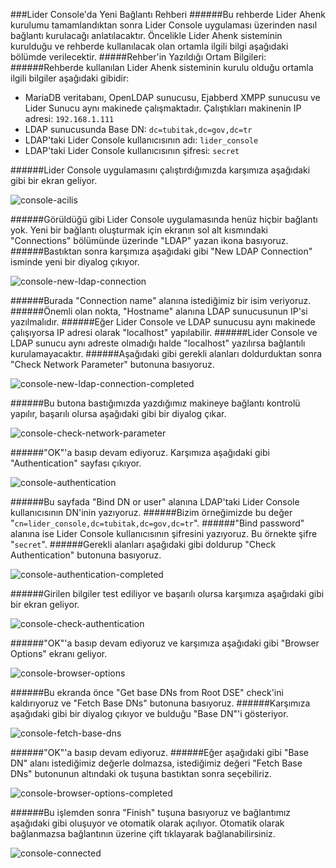 ###Lider Console'da Yeni Bağlantı Rehberi
######Bu rehberde Lider Ahenk kurulumu tamamlandıktan sonra Lider Console uygulaması üzerinden nasıl bağlantı kurulacağı anlatılacaktır. Öncelikle Lider Ahenk sisteminin kurulduğu ve rehberde kullanılacak olan ortamla ilgili bilgi aşağıdaki bölümde verilecektir.
#####Rehber'in Yazıldığı Ortam Bilgileri:
######Rehberde kullanılan Lider Ahenk sisteminin kurulu olduğu ortamla ilgili bilgiler aşağıdaki gibidir:
- MariaDB veritabanı, OpenLDAP sunucusu, Ejabberd XMPP sunucusu ve Lider Sunucu aynı makinede çalışmaktadır. Çalıştıkları makinenin IP adresi: `192.168.1.111`
- LDAP sunucusunda Base DN: `dc=tubitak,dc=gov,dc=tr`
- LDAP'taki Lider Console kullanıcısının adı: `lider_console`
- LDAP'taki Lider Console kullanıcısının şifresi: `secret`

######Lider Console uygulamasını çalıştırdığımızda karşımıza aşağıdaki gibi bir ekran geliyor.

![console-acilis](http://www.agem.com.tr/console-screenshots/console-acilis.png)

######Görüldüğü gibi Lider Console uygulamasında henüz hiçbir bağlantı yok. Yeni bir bağlantı oluşturmak için ekranın sol alt kısmındaki "Connections" bölümünde üzerinde "LDAP" yazan ikona basıyoruz.
######Bastıktan sonra karşımıza aşağıdaki gibi "New LDAP Connection" isminde yeni bir diyalog çıkıyor.

![console-new-ldap-connection](http://www.agem.com.tr/console-screenshots/console-new-ldap-connection.png)

######Burada "Connection name" alanına istediğimiz bir isim veriyoruz. 
######Önemli olan nokta, "Hostname" alanına LDAP sunucusunun IP'si yazılmalıdır.
######Eğer Lider Console ve LDAP sunucusu aynı makinede çalışıyorsa IP adresi olarak "localhost" yapılabilir.
######Lider Console ve LDAP sunucu aynı adreste olmadığı halde "localhost" yazılırsa bağlantılı kurulamayacaktır.
######Aşağıdaki gibi gerekli alanları doldurduktan sonra "Check Network Parameter" butonuna basıyoruz.

![console-new-ldap-connection-completed](http://www.agem.com.tr/console-screenshots/console-new-ldap-connection-completed.png)

######Bu butona bastığımızda yazdığımız makineye bağlantı kontrolü yapılır, başarılı olursa aşağıdaki gibi bir diyalog çıkar.

![console-check-network-parameter](http://www.agem.com.tr/console-screenshots/console-check-network-parameter.png)

######"OK"'a basıp devam ediyoruz. Karşımıza aşağıdaki gibi "Authentication" sayfası çıkıyor.

![console-authentication](http://www.agem.com.tr/console-screenshots/console-authentication.png)

######Bu sayfada "Bind DN or user" alanına LDAP'taki Lider Console kullanıcısının DN'inin yazıyoruz.
######Bizim örneğimizde bu değer "`cn=lider_console,dc=tubitak,dc=gov,dc=tr`". 
######"Bind password" alanına ise Lider Console kullanıcısının şifresini yazıyoruz. Bu örnekte şifre "`secret`".
######Gerekli alanları aşağıdaki gibi doldurup "Check Authentication" butonuna basıyoruz.

![console-authentication-completed](http://www.agem.com.tr/console-screenshots/console-authentication-completed.png)

######Girilen bilgiler test ediliyor ve başarılı olursa karşımıza aşağıdaki gibi bir ekran geliyor.

![console-check-authentication](http://www.agem.com.tr/console-screenshots/console-check-authentication.png)

######"OK"'a basıp devam ediyoruz ve karşımıza aşağıdaki gibi "Browser Options" ekranı geliyor.

![console-browser-options](http://www.agem.com.tr/console-screenshots/console-browser-options.png)

######Bu ekranda önce "Get base DNs from Root DSE" check'ini kaldırıyoruz ve "Fetch Base DNs" butonuna basıyoruz.
######Karşımıza aşağıdaki gibi bir diyalog çıkıyor ve bulduğu "Base DN"'i gösteriyor.

![console-fetch-base-dns](http://www.agem.com.tr/console-screenshots/console-fetch-base-dns.png)

######"OK"'a basıp devam ediyoruz.
######Eğer aşağıdaki gibi "Base DN" alanı istediğimiz değerle dolmazsa, istediğimiz değeri "Fetch Base DNs" butonunun altındaki ok tuşuna bastıktan sonra seçebiliriz.

![console-browser-options-completed](http://www.agem.com.tr/console-screenshots/console-browser-options-completed.png)

######Bu işlemden sonra "Finish" tuşuna basıyoruz ve bağlantımız aşağıdaki gibi oluşuyor ve otomatik olarak açılıyor. Otomatik olarak bağlanmazsa bağlantının üzerine çift tıklayarak bağlanabilirsiniz.

![console-connected](http://www.agem.com.tr/console-screenshots/console-connected.png)


